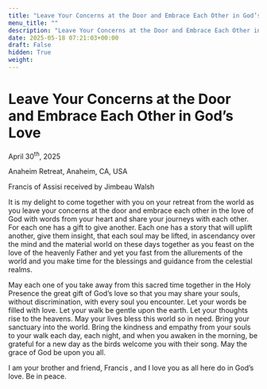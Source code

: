 ```yaml
---
title: "Leave Your Concerns at the Door and Embrace Each Other in God’s Love"
menu_title: ""
description: "Leave Your Concerns at the Door and Embrace Each Other in God’s Love"
date: 2025-05-18 07:21:03+00:00
draft: False
hidden: True
weight:
---
```

# Leave Your Concerns at the Door and Embrace Each Other in God’s Love

April 30<sup>th</sup>, 2025

Anaheim Retreat, Anaheim, CA, USA

Francis of Assisi received by Jimbeau Walsh

It is my delight to come together with you on your retreat from the world as you leave your concerns at the door and embrace each other in the love of God with words from your heart and share your journeys with each other. For each one has a gift to give another. Each one has a story that will uplift another, give them insight, that each soul may be lifted, in ascendancy over the mind and the material world on these days together as you feast on the love of the heavenly Father and yet you fast from the allurements of the world and you make time for the blessings and guidance from the celestial realms.

May each one of you take away from this sacred time together in the Holy Presence the great gift of God’s love so that you may share your souls, without discrimination, with every soul you encounter. Let your words be filled with love. Let your walk be gentle upon the earth. Let your thoughts rise to the heavens. May your lives bless this world so in need. Bring your sanctuary into the world. Bring the kindness and empathy from your souls to your walk each day, each night, and when you awaken in the morning, be grateful for a new day as the birds welcome you with their song. May the grace of God be upon you all.

I am your brother and friend, Francis , and I love you as all here do in God’s love. Be in peace.
